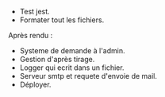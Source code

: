 - Test jest.
- Formater tout les fichiers.

Après rendu :
- Systeme de demande à l'admin.
- Gestion d'après tirage.
- Logger qui ecrit dans un fichier. 
- Serveur smtp et requete d'envoie de mail.
- Déployer.
